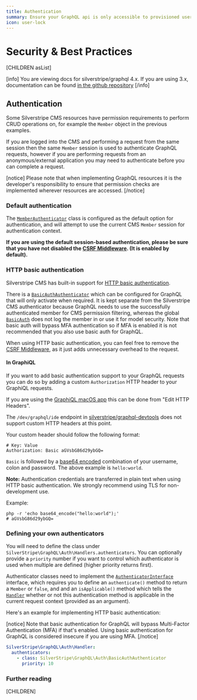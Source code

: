 ```yaml
---
title: Authentication
summary: Ensure your GraphQL api is only accessible to provisioned users
icon: user-lock
---
```


# Security & Best Practices

[CHILDREN asList]

[info]
You are viewing docs for silverstripe/graphql 4.x.
If you are using 3.x, documentation can be found
[in the github repository](https://github.com/silverstripe/silverstripe-graphql/tree/3)
[/info]

## Authentication

Some Silverstripe CMS resources have permission requirements to perform CRUD operations
on, for example the `Member` object in the previous examples.

If you are logged into the CMS and performing a request from the same session then
the same `Member` session is used to authenticate GraphQL requests, however if you
are performing requests from an anonymous/external application you may need to
authenticate before you can complete a request.

[notice]
Please note that when implementing GraphQL resources it is the developer's
responsibility to ensure that permission checks are implemented wherever
resources are accessed.
[/notice]

### Default authentication

The [`MemberAuthenticator`](api:SilverStripe\GraphQL\Auth\MemberAuthenticator) class is
configured as the default option for authentication,
and will attempt to use the current CMS `Member` session for authentication context.

**If you are using the default session-based authentication, please be sure that you have
not disabled the [CSRF Middleware](csrf_protection). (It is enabled by default).**

### HTTP basic authentication

Silverstripe CMS has built-in support for [HTTP basic authentication](https://en.wikipedia.org/wiki/Basic_access_authentication).

There is a [`BasicAuthAuthenticator`](api:SilverStripe\GraphQL\Auth\BasicAuthAuthenticator)
which can be configured for GraphQL that
will only activate when required. It is kept separate from the Silverstripe CMS
authenticator because GraphQL needs to use the successfully authenticated member
for CMS permission filtering, whereas the global [`BasicAuth`](api:SilverStripe\Security\BasicAuth) does not log the
member in or use it for model security. Note that basic auth will bypass MFA authentication
so if MFA is enabled it is not recommended that you also use basic auth for GraphQL.

When using HTTP basic authentication, you can feel free to remove the [CSRF Middleware](csrf_protection),
as it just adds unnecessary overhead to the request.

#### In GraphiQL

If you want to add basic authentication support to your GraphQL requests you can
do so by adding a custom `Authorization` HTTP header to your GraphiQL requests.

If you are using the [GraphiQL macOS app](https://github.com/skevy/graphiql-app)
this can be done from "Edit HTTP Headers".

The `/dev/graphql/ide` endpoint in [silverstripe/graphql-devtools](https://github.com/silverstripe/silverstripe-graphql-devtools)
does not support custom HTTP headers at this point.

Your custom header should follow the following format:

```
# Key: Value
Authorization: Basic aGVsbG86d29ybGQ=
```

`Basic` is followed by a [base64 encoded](https://en.wikipedia.org/wiki/Base64)
combination of your username, colon and password. The above example is `hello:world`.

**Note:** Authentication credentials are transferred in plain text when using HTTP
basic authentication. We strongly recommend using TLS for non-development use.

Example:

```shell
php -r 'echo base64_encode("hello:world");'
# aGVsbG86d29ybGQ=
```

### Defining your own authenticators

You will need to define the class under `SilverStripe\GraphQL\Auth\Handlers.authenticators`.
You can optionally provide a `priority` number if you want to control which
authenticator is used when multiple are defined (higher priority returns first).

Authenticator classes need to implement the [`AuthenticatorInterface`](api:SilverStripe\GraphQL\Auth\AuthenticatorInterface)
interface, which requires you to define an `authenticate()` method to return a `Member` or `false`, and
and an `isApplicable()` method which tells the [`Handler`](api:SilverStripe\GraphQL\Auth\Handler) whether
or not this authentication method
is applicable in the current request context (provided as an argument).

Here's an example for implementing HTTP basic authentication:

[notice]
Note that basic authentication for GraphQL will bypass Multi-Factor Authentication (MFA) if that's enabled. Using basic authentication for GraphQL is considered insecure if you are using MFA.
[/notice]

```yaml
SilverStripe\GraphQL\Auth\Handler:
  authenticators:
    - class: SilverStripe\GraphQL\Auth\BasicAuthAuthenticator
      priority: 10
```

### Further reading

[CHILDREN]
